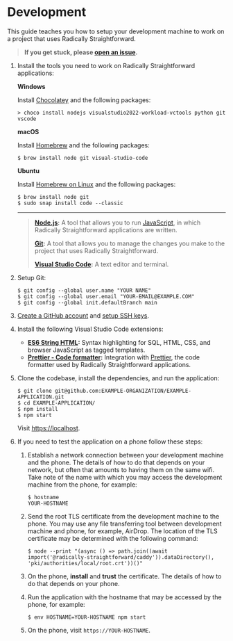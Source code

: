 # Development

This guide teaches you how to setup your development machine to work on a project that uses Radically Straightforward.

> **If you get stuck, please [open an issue](<https://github.com/radically-straightforward/radically-straightforward/issues/new?title=Issue%20in%20Development&body=**What%20did%20you%20try%20to%20do?**%0A%0A**What%20did%20you%20expect%20to%20happen?**%0A%0A**What%20really%20happened?**%0A%0A**What%20error%20messages%20(if%20any)%20did%20you%20run%20into?**%0A%0A**Please%20provide%20as%20much%20relevant%20context%20as%20possible%20(operating%20system,%20browser,%20and%20so%20forth):**>).**

1. Install the tools you need to work on Radically Straightforward applications:

   **Windows**

   Install [Chocolatey](https://chocolatey.org) and the following packages:

   ```console
   > choco install nodejs visualstudio2022-workload-vctools python git vscode
   ```

   **macOS**

   Install [Homebrew](https://brew.sh) and the following packages:

   ```console
   $ brew install node git visual-studio-code
   ```

   **Ubuntu**

   Install [Homebrew on Linux](https://docs.brew.sh/Homebrew-on-Linux) and the following packages:

   ```console
   $ brew install node git
   $ sudo snap install code --classic
   ```

   ***

   > **[Node.js](https://nodejs.org/):** A tool that allows you to run [JavaScript](https://javascript.info/), in which Radically Straightforward applications are written.
   >
   > **[Git](https://git-scm.com/):** A tool that allows you to manage the changes you make to the project that uses Radically Straightforward.
   >
   > **[Visual Studio Code](https://code.visualstudio.com/):** A text editor and terminal.

2. Setup Git:

   ```console
   $ git config --global user.name "YOUR NAME"
   $ git config --global user.email "YOUR-EMAIL@EXAMPLE.COM"
   $ git config --global init.defaultBranch main
   ```

3. [Create a GitHub account](https://github.com/signup) and [setup SSH keys](https://docs.github.com/en/authentication/connecting-to-github-with-ssh).

4. Install the following Visual Studio Code extensions:

   - **[ES6 String HTML](https://marketplace.visualstudio.com/items?itemName=Tobermory.es6-string-html):** Syntax highlighting for SQL, HTML, CSS, and browser JavaScript as tagged templates.
   - **[Prettier - Code formatter](https://marketplace.visualstudio.com/items?itemName=esbenp.prettier-vscode):** Integration with [Prettier](https://prettier.io), the code formatter used by Radically Straightforward applications.

5. Clone the codebase, install the dependencies, and run the application:

   ```console
   $ git clone git@github.com:EXAMPLE-ORGANIZATION/EXAMPLE-APPLICATION.git
   $ cd EXAMPLE-APPLICATION/
   $ npm install
   $ npm start
   ```

   Visit <https://localhost>.

6. If you need to test the application on a phone follow these steps:

   1. Establish a network connection between your development machine and the phone. The details of how to do that depends on your network, but often that amounts to having them on the same wifi. Take note of the name with which you may access the development machine from the phone, for example:

      ```console
      $ hostname
      YOUR-HOSTNAME
      ```

   2. Send the root TLS certificate from the development machine to the phone. You may use any file transferring tool between development machine and phone, for example, AirDrop. The location of the TLS certificate may be determined with the following command:

      ```console
      $ node --print "(async () => path.join((await import('@radically-straightforward/caddy')).dataDirectory(), 'pki/authorities/local/root.crt'))()"
      ```

   3. On the phone, **install** and **trust** the certificate. The details of how to do that depends on your phone.

   4. Run the application with the hostname that may be accessed by the phone, for example:

      ```console
      $ env HOSTNAME=YOUR-HOSTNAME npm start
      ```

   5. On the phone, visit `https://YOUR-HOSTNAME`.
